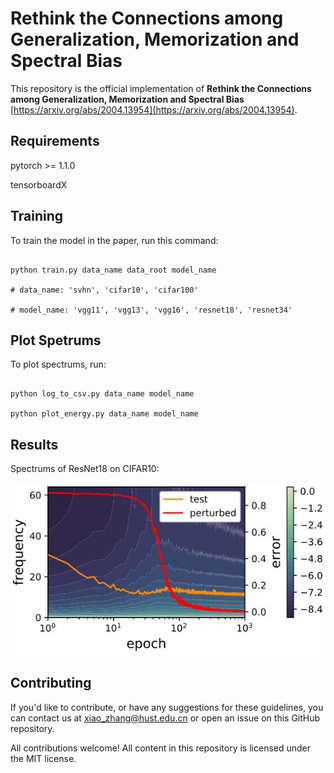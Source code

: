 # Rethink the Connections among Generalization, Memorization and Spectral Bias



This repository is the official implementation of **Rethink the Connections among Generalization, Memorization and Spectral Bias** [https://arxiv.org/abs/2004.13954](https://arxiv.org/abs/2004.13954).





## Requirements



pytorch >= 1.1.0

tensorboardX



## Training



To train the model in the paper, run this command:



```train

python train.py data_name data_root model_name

# data_name: 'svhn', 'cifar10', 'cifar100'

# model_name: 'vgg11', 'vgg13', 'vgg16', 'resnet18', 'resnet34'

```



## Plot Spetrums



To plot spectrums, run:



```eval

python log_to_csv.py data_name model_name

python plot_energy.py data_name model_name

```



## Results



Spectrums of ResNet18 on CIFAR10:



![](assets/spec.jpg)





## Contributing

If you'd like to contribute, or have any suggestions for these guidelines, you can contact us at xiao_zhang@hust.edu.cn or open an issue on this GitHub repository.



All contributions welcome! All content in this repository is licensed under the MIT license.